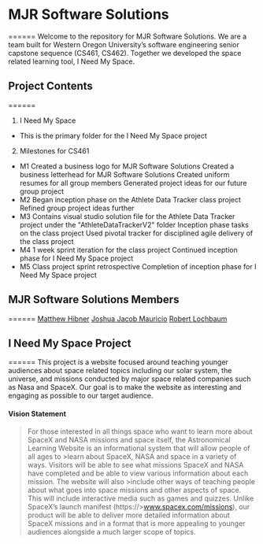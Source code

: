 # MJR Software Solutions
======
Welcome to the repository for MJR Software Solutions. We are a team built for Western Oregon University’s software engineering senior capstone sequence (CS461, CS462). Together we developed the space related learning tool, I Need My Space.

## Project Contents
======
1. I Need My Space
- This is the primary folder for the I Need My Space project
2. Milestones for CS461
- M1
  Created a business logo for MJR Software Solutions
  Created a business letterhead for MJR Software Solutions
  Created uniform resumes for all group members
  Generated project ideas for our future group project
- M2
  Began inception phase on the Athlete Data Tracker class project
  Refined group project ideas further
- M3
  Contains visual studio solution file for the Athlete Data Tracker project under the "AthleteDataTrackerV2" folder
  Inception phase tasks on the class project
  Used pivotal tracker for disciplined agile delivery of the class project
- M4
  1 week sprint iteration for the class project
  Continued inception phase for I Need My Space project
- M5
  Class project sprint retrospective
  Completion of inception phase for I Need My Space project

## MJR Software Solutions Members 
======
[Matthew Hibner](https://github.com/OmegaArmadillo)
[Joshua Jacob Mauricio](https://github.com/jmauricio1)
[Robert Lochbaum](https://github.com/Bloodytrailz)

## I Need My Space Project
======
This project is a website focused around teaching younger audiences about space related topics including our solar system, the universe, and missions conducted by major space related companies such as Nasa and SpaceX. Our goal is to make the website as interesting and engaging as possible to our target audience.

#### Vision Statement
>For those interested in all things space who want to learn more about SpaceX and NASA missions and space itself, the Astronomical Learning Website is an informational system that will allow people of all ages to >learn about SpaceX, NASA and space in a variety of ways. Visitors will be able to see what missions SpaceX and NASA have completed and be able to view various information about each mission. The website will also >include other ways of teaching people about what goes into space missions and other aspects of space. This will include interactive media such as games and quizzes. Unlike SpaceX’s launch manifest (https://>www.spacex.com/missions), our product will be able to deliver more detailed information about SpaceX missions and in a format that is more appealing to younger audiences alongside a much larger scope of topics.